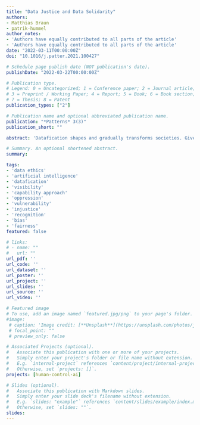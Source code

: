 ```yaml
---
title: "Data Justice and Data Solidarity"
authors:
- Matthias Braun
- patrik-hummel
author_notes:
- 'Authors have equally contributed to all parts of the article'
- 'Authors have equally contributed to all parts of the article'
date: "2022-03-11T00:00:00Z"
doi: "10.1016/j.patter.2021.100427"

# Schedule page publish date (NOT publication's date).
publishDate: "2022-03-22T00:00:00Z"

# Publication type.
# Legend: 0 = Uncategorized; 1 = Conference paper; 2 = Journal article;
# 3 = Preprint / Working Paper; 4 = Report; 5 = Book; 6 = Book section;
# 7 = Thesis; 8 = Patent
publication_types: ["2"]

# Publication name and optional abbreviated publication name.
publication: "*Patterns* 3(3)"
publication_short: ""

abstract: 'Datafication shapes and gradually transforms societies. Given this impact, issues of justice around data-driven practices have received more and more attention in recent years as shown, for example, by various reports and guidelines on artificial intelligence and data ethics. In this article, we elaborate on and defend two claims. First, these discourses on justice tend to center primarily around conceptions of fairness. We argue that justice in connection with datafication relates to, but ultimately encompasses more than, solely fairness. Second, although it is an important project to clarify what justice in connection with datafication encompasses, we argue that attention toward attitudes and practices of data solidarity have so far been largely overlooked. They are, however, indispensable as a catalytic element to advance toward data justice in practice.'

# Summary. An optional shortened abstract.
summary:

tags:
- 'data ethics'
- 'artificial intelligence'
- 'datafication'
- 'visibility'
- 'capability approach'
- 'oppression'
- 'vulnerability'
- 'injustice'
- 'recognition'
- 'bias'
- 'fairness'
featured: false

# links:
# - name: ""
#   url: ""
url_pdf: ''
url_code: ''
url_dataset: ''
url_poster: ''
url_project: ''
url_slides: ''
url_source: ''
url_video: ''

# Featured image
# To use, add an image named `featured.jpg/png` to your page's folder. 
#image:
 # caption: 'Image credit: [**Unsplash**](https://unsplash.com/photos/jdD8gXaTZsc)'
 # focal_point: ""
 # preview_only: false

# Associated Projects (optional).
#   Associate this publication with one or more of your projects.
#   Simply enter your project's folder or file name without extension.
#   E.g. `internal-project` references `content/project/internal-project/index.md`.
#   Otherwise, set `projects: []`.
projects: [human-control-ai]

# Slides (optional).
#   Associate this publication with Markdown slides.
#   Simply enter your slide deck's filename without extension.
#   E.g. `slides: "example"` references `content/slides/example/index.md`.
#   Otherwise, set `slides: ""`.
slides:
---
```


